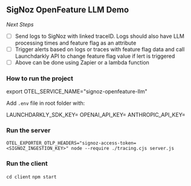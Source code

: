 ## SigNoz OpenFeature LLM Demo


*Next Steps*

- [ ] Send logs to SigNoz with linked traceID. Logs should also have LLM processing times and feature flag as an attribute
- [ ] Trigger alerts based on logs or traces with feature flag data and call Launchdarkly API to change feature flag value if lert is triggered
- [ ] Above can be done using Zapier or a lambda function

### How to run the project

export OTEL_SERVICE_NAME="signoz-openfeature-llm"

Add `.env` file in root folder with: 

LAUNCHDARKLY_SDK_KEY=<your LD key>
OPENAI_API_KEY=<your OPENAI key>
ANTHROPIC_API_KEY=<your ANTHROPIC key>

### Run the server 

`OTEL_EXPORTER_OTLP_HEADERS="signoz-access-token=<SIGNOZ_INGESTION_KEY>" node --require ./tracing.cjs server.js`

### Run the client

`cd client`
`npm start`


